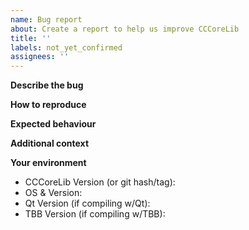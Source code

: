 ```yaml
---
name: Bug report
about: Create a report to help us improve CCCoreLib
title: ''
labels: not_yet_confirmed
assignees: ''
---
```


<!--- If you are reporting a security issue, please email security@cloudcompare.org directly -->

**Describe the bug**
<!--- Add a clear and concise description of what the bug is. -->

**How to reproduce**
<!---
Steps to reproduce the behaviour - include images if relevant:
1. Go to '...'
2. Click on '....'
3. Scroll down to '....'
4. See error
-->

**Expected behaviour**
<!--- Add a clear and concise description of what you expected to happen. -->

**Additional context**
<!--- Add any other context about the problem here including screenshots to help explain your problem. -->

**Your environment**
 - CCCoreLib Version (or git hash/tag):
 - OS & Version:
 - Qt Version (if compiling w/Qt):
 - TBB Version (if compiling w/TBB):
<!--- Include any other relevant details about your environment -->
